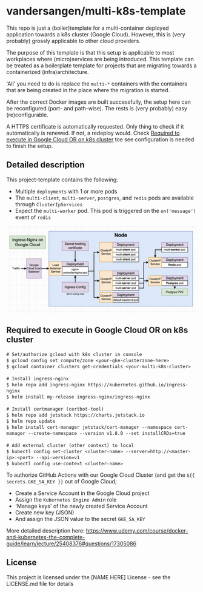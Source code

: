 # vandersangen/multi-k8s-template

This repo is just a (boiler)template for a multi-container deployed application towards a 
k8s cluster (Google Cloud). However, this is (very probably) grossly applicable to other cloud providers.

The purpose of this template is that this setup is applicable to most workplaces where (micro)services are being introduced.
This template can be treated as a boilerplate template for projects that are migrating towards a containerized
(infra)architecture.

'All' you need to do is replace the `multi-*` containers with the containers that are being created in the
place where the migration is started. 

After the correct Docker images are built successfully, the setup here can be reconfigured (port- and path-wise). 
The rests is (very probably) easy (re)configurable. 

A HTTPS certificate is automatically requested. Only thing to check if it automatically is renewed.
If not, a redeploy would.
Check [Required to execute in Google Cloud OR on k8s cluster](#required-to-execute-in-google-cloud-or-on-k8s-cluster)
toe see configuration is needed to finish the setup.


## Detailed description

This project-template contains the following:
- Multiple `deployments` with 1 or more pods
- The `multi-client`, `multi-server`, `postgres`, and `redis` pods are available through
 `ClusterIpServices`
 - Expect the `multi-worker` pod. This pod is triggered on the `on('message')` event of `redis`

![Diagram](./Diagram.png)

## Required to execute in Google Cloud OR on k8s cluster

```
# Set/authorize gcloud with k8s cluster in console
$ gcloud config set compute/zone <your-gke-clusterzone-here>
$ gcloud container clusters get-credentials <your-multi-k8s-cluster>
   
# Install ingress-nginx
$ helm repo add ingress-nginx https://kubernetes.github.io/ingress-nginx
$ helm install my-release ingress-nginx/ingress-nginx

# Install certmanager (certbot-tool)
$ helm repo add jetstack https://charts.jetstack.io
$ helm repo update
$ helm install cert-manager jetstack/cert-manager --namespace cert-manager --create-namespace --version v1.8.0 --set installCRDs=true

# Add external cluster (other context) to local
$ kubectl config set-cluster <cluster-name> --server=http://<master-ip>:<port> --api-version=v1
$ kubectl config use-context <cluster-name>

```

To authorize GitHub Actions with our Google Cloud Cluster (and get the `${{ secrets.GKE_SA_KEY }}` out of Google Cloud;

- Create a Service Account in the Google Cloud project
- Assign the `Kubernetes Engine Admin` role
- 'Manage keys' of the newly created Service Account
- Create new key (JSON)
- And assign the JSON value to the secret `GKE_SA_KEY`

More detailed description here: https://www.udemy.com/course/docker-and-kubernetes-the-complete-guide/learn/lecture/25408376#questions/17305086

## License

This project is licensed under the [NAME HERE] License - see the LICENSE.md file for details

